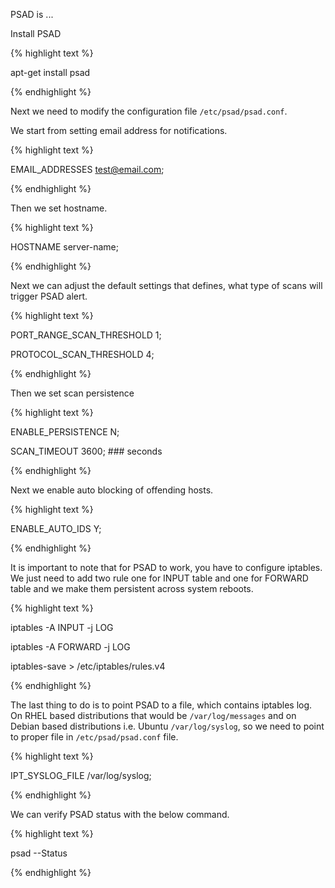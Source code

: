 PSAD is ...


Install PSAD

{% highlight text %}

apt-get install psad

{% endhighlight %}

Next we need to modify the configuration file ```/etc/psad/psad.conf```.

We start from setting email address for notifications.

{% highlight text %}

EMAIL_ADDRESSES             test@email.com;

{% endhighlight %}


Then we set hostname.

{% highlight text %}

HOSTNAME                    server-name;

{% endhighlight %}

Next we can adjust the default settings that defines, what type of scans will trigger PSAD alert.

{% highlight text %}

PORT_RANGE_SCAN_THRESHOLD   1;

PROTOCOL_SCAN_THRESHOLD     4;

{% endhighlight %}

Then we set scan persistence

{% highlight text %}

ENABLE_PERSISTENCE          N;

SCAN_TIMEOUT                3600;  ### seconds

{% endhighlight %}

Next we enable auto blocking of offending hosts.

{% highlight text %}

ENABLE_AUTO_IDS             Y;

{% endhighlight %}

It is important to note that for PSAD to work, you have to configure iptables. We just need to add two rule one for INPUT table and one for FORWARD table and we make them persistent across system reboots.


{% highlight text %}

iptables -A INPUT -j LOG

iptables -A FORWARD -j LOG

iptables-save > /etc/iptables/rules.v4

{% endhighlight %}

The last thing to do is to point PSAD to a file, which contains iptables log. On RHEL based distributions that would be ```/var/log/messages``` and on Debian based distributions i.e. Ubuntu ```/var/log/syslog```, so we need to point to proper file in ```/etc/psad/psad.conf``` file.

{% highlight text %}

IPT_SYSLOG_FILE             /var/log/syslog;

{% endhighlight %}


We can verify PSAD status with the below command.

{% highlight text %}

psad --Status

{% endhighlight %}

